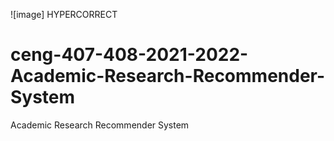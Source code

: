 ![image] HYPERCORRECT

# ceng-407-408-2021-2022-Academic-Research-Recommender-System
Academic Research Recommender System
